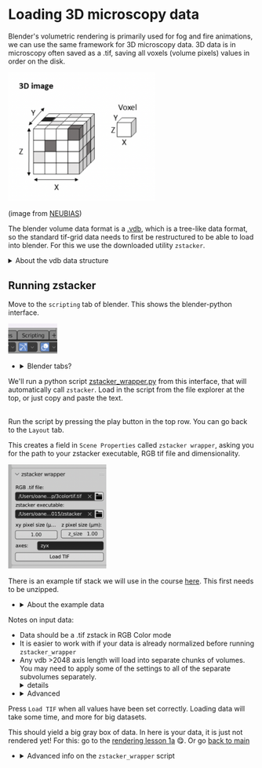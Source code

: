 # Loading 3D microscopy data

Blender's volumetric rendering is primarily used for fog and fire animations, we can use the same framework for 3D microscopy data. 3D data is in microscopy often saved as a .tif, saving all voxels (volume pixels) values in order on the disk. 

<img src="../figures/neubias 3ddata.png" alt="isolated" width="300"/>

(image from [NEUBIAS](https://neubias.github.io/training-resources/multidimensional_image_basics/index.html))

The blender volume data format is a [.vdb](https://www.openvdb.org/forum/), which is a tree-like data format, so the standard tif-grid data needs to first be restructured to be able to load into blender. For this we use the downloaded utility `zstacker`.
<details><summary>About the vdb data structure</summary>VDBs contain multiple scales of voxels, where the larger ones mostly contain whether there is data in its lower nodes. In this way, when a lightray traverses a large volume, it does not have to check every voxel for an intersection. 
<br>

<img src="../figures/vdb museth.png" alt="isolated" width="300"/> 

Image from Ken Museth (2013), showing the depth of saving of a 2D circle in a vdb, green being root nodes, orange and blue internal nodes and red leaf nodes.  </details>

## Running zstacker

Move to the `scripting` tab of blender. This shows the blender-python interface. 

<img src="../figures/scripting tab.png" alt="isolated" width="100"/>

- <details><summary>Blender tabs?</summary>tabs are located at the top of the screen, and allow different workflows. The default is 'layout', each tab has a different purpose. For the purposes of this tutorial, we will stay between the layout, scripting and shading tabs. Any tab's windows can also be edited and customized. </details>

We'll run a python script [zstacker_wrapper.py](../scripts/zstacker_wrapper.py) from this interface, that will automatically call `zstacker`. Load in the script from the file explorer at the top, or just copy and paste the text.

\
Run the script by pressing the play button in the top row. You can go back to the `Layout` tab.

This creates a field in `Scene Properties` called `zstacker wrapper`, asking you for the path to your zstacker executable, RGB tif file and dimensionality.

<img src="../figures/zstacker sceneprop.png" alt="isolated" width="200"/>

There is an example tif stack we will use in the course [here](../data/RPE1_Expansion_MeOH_405DAPI_488alphabetaTubulin_zstack_40x_Proc.tif.zip). This first needs to be unzipped.
- <details><summary>About the example data</summary> The example data is a human retinal pigment epithelial (RPE-1) cell line, stained for microtubules (green) and DAPI (blue). Pixel size is 0.207 µm in Z, and 0.170 in X/Y. To achieve better resolution, the cell was imaged with Ultrastructure Expansion Microscopy (U-ExM), where the sample is physically expanded through a chemical process, enabling nanoscale imaging with standard microscopes, while preserving ultrastructure. See also <a href="../data/materials_methods_RPE1.md">full materials and methods</a>. The data was contributed by Granita Lokaj. </details>


Notes on input data:
- Data should be a .tif zstack in RGB Color mode
- It is easier to work with if your data is already normalized before running `zstacker_wrapper` 
- Any vdb >2048 axis length will load into separate chunks of volumes. You may need to apply some of the settings to all of the separate subvolumes separately.  <details><summary> details</summary> This is a workaround for <a href="https://projects.blender.org/blender/blender/issues/83942">a known issue</a> with the Eevee volume render pipeline, which has a max size. Thus, Cycles can actually handle bigger datasets, but this can be very inconvenient as blender will crash immediately when accidentally opening a non-cycles viewport. </details>
- <details><summary>Advanced</summary> The vdb format is optimized for sparse volumes with big empty areas. This is changed by thresholding your data with the -t flag in the zstacker utility, however, full sparse volume support in Blender is not enabled, and most of the gain will probably be in Cycles. </details>

Press `Load TIF` when all values have been set correctly. Loading data will take some time, and more for big datasets.

This should yield a big gray box of data. In here is your data, it is just not rendered yet! For this: go to the [rendering lesson 1a](./1a_eevee_emission.md) :yum:.
Or go [back to main](../README.md)

- <details><summary>Advanced info on the <code>zstacker_wrapper</code> script</summary>This wrapper script installs tifffile python library, unpacks a tif into an image sequence, and then calls zstacker via subprocess on the folder with tifs. Hereby it thresholds none of the data away, and sets a z scale into the vdb file. It then deletes the created temporary files and loads the vdb automatically and scales it down. <br> It then assigns an Empty as a parent and moves this to center (to move the pivot point to the center in xy). <br> For bigger volumes, these are chunked and loaded as separate volume objects next to each other. Note that there is also the <a href="../scripts/zstacker_wrapper_no_chunking.py"> non-chunked <code>zstacker_wrapper</code> script</a>.</details>